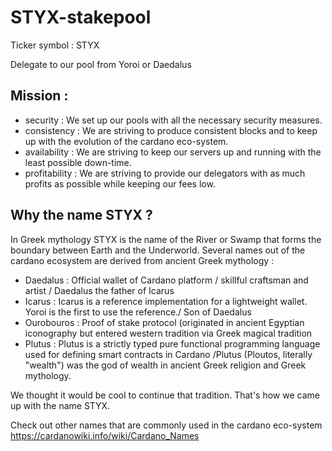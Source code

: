 # STYX-stakepool

Ticker symbol :  STYX

Delegate to our pool from Yoroi or Daedalus

## Mission : 

* security : We set up our pools with all the necessary security measures.
* consistency : We are striving to produce consistent blocks and to keep up with the evolution of the cardano eco-system.
* availability : We are striving to keep our servers up and running with the least possible down-time.
* profitability :  We are striving to provide our delegators with as much profits as possible while keeping our fees low.

## Why the name STYX ?

In Greek mythology STYX is the name of the River or Swamp that forms the boundary between Earth and the Underworld.
Several names out of the cardano ecosystem are derived from ancient Greek mythology :


- Daedalus : Official wallet of Cardano platform   /   skillful craftsman and artist /  Daedalus the father of Icarus
- Icarus : Icarus is a reference implementation for a lightweight wallet. Yoroi is the first to use the reference./   Son of Daedalus
- Ourobouros : Proof of stake protocol (originated in ancient Egyptian iconography but entered western tradition via Greek magical tradition
- Plutus : Plutus is a strictly typed pure functional programming language used for defining smart contracts in Cardano /Plutus (Ploutos, literally "wealth") was the god of wealth in ancient Greek religion and Greek mythology.

We thought it would be cool to continue that tradition. That's how we came up with the name STYX.


Check out other names that are commonly used in the cardano eco-system
https://cardanowiki.info/wiki/Cardano_Names


